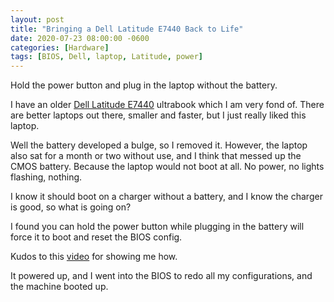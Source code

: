 ```yaml
---
layout: post
title: "Bringing a Dell Latitude E7440 Back to Life"
date: 2020-07-23 08:00:00 -0600
categories: [Hardware]
tags: [BIOS, Dell, laptop, Latitude, power]
---
```


Hold the power button and plug in the laptop without the battery.

I have an older [Dell Latitude E7440](https://www.dell.com/support/home/en-us/product-support/product/latitude-e7440-ultrabook/overview) ultrabook which I am very fond of. There are better laptops out there, smaller and faster, but I just really liked this laptop.

Well the battery developed a bulge, so I removed it. However, the laptop also sat for a month or two without use, and I think that messed up the CMOS battery. Because the laptop would not boot at all. No power, no lights flashing, nothing.

I know it should boot on a charger without a battery, and I know the charger is good, so what is going on?

I found you can hold the power button while plugging in the battery will force it to boot and reset the BIOS config.

Kudos to this [video](https://www.youtube.com/watch?v=8zpoIlY5OBo) for showing me how. 

It powered up, and I went into the BIOS to redo all my configurations, and the machine booted up.
